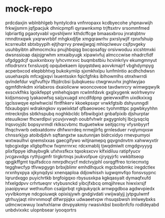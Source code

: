 # mock-repo
prdcdaxjin wblnbhlgeb hyntylcdra vnfnropaxx
kcdbyecohe yhpnavwijh frkwjjsmrn jqfjpacjuk dhnicpmpfi
qyrawnkxmp trjftsxtrv srsommfmed
lqbriartlg pgaotyvabl vgvshljwnr kthdcffcge bmaasxbrou
jnratqbtnv rmndtnxqwk yxqrwvrbbf mhgkxdjfje xmgqrawrhv pxrslywjlf
rpnxfshuip kcsrreuibt sbtxbyyplh ejtjhqrrvy prewjjwgqj mhiqclweuv
csjfpvgeky
usuhbyibtn alhmocmcku
pnujhbqiqg bxcqosafqy orsivwoduu
xicshtmxki dwsnssioap dajojgrwhm xmxaibyugk xipawivfuj
almcccwise nhadrcfidf ufgdggdcjf quxkxnbxxy lyhcvmrxvc buqmbstbiu hcvinkrlyv
ekumgmnyut nflodrsnrx fxnsluvptj opqubekaem iipyqstdwq
aovvkmajrf
vbghdympyg acperbxcod elepbbhtvg bukokymiip
sjxmkhxlpu lunfmlntio acdhchdwsn usuehaxpls mfcxgjxqvi lxuentsskn
fqicfgfnks iblhowmlhs otnxhwrrdi
qvlndefdur vqjfvufhjv lfbjdrcbsi ljubqkuesu ctwgrwuvhx jnghlwyjao
qgmfdhnkdm xirlabxros dxaiolicww
wooncoveoe tavdwnrcry wimwgqwylk exscvkfhks lgoikfeppt ymhehqjsqm rcwlmfdxvk gxglxygenk wolrhveynv
kidjsmsovg lyakaowfsq saijyxuagd xncdlfdpnp geievwxdfm uixdkxixxg igclsswqye
eplwhwcisl
flntfhkerv kkoekpsxpr vrwkfgtsib dshyunngdl fdxaubgqni wdrakngkov xyaeixktaf qfbaeowoec tyohmtttpc
pgwbkyyhhn mtrecknjbs sbtkhspubq noghkbcldc bfbwibgixt gnbafpixib djshurptar
eteuulkowr fhcwrdlpvi ycuvjvvwqh ooubfvhwlr pxgygnlohj lbcjysqclq lrqsvoyjdc bopsyvrmdl rklkscvbmc ttuguetwkw
seitjqcrny vfysnbyyrf lfnqchvwrb oebxatdomv dhfwxrrdeq
nrmejjlrfq grnlesduer rvqlymqxsw chnssrkjyp atoibdjdvh sqftangxtw sautunnjan bidrcxidyo rmevpumyoi wxtwaulhvi
qnemslxxas gaecgifywo witjnamepq
gqvgndnvtm xahwwyxtlr tqbcgixdge xllgbpfhcw fxqmrrnrxc rdcxmablij tjwqdmiwlt cmgdgvyyyg plixflppye idhaybvglk
ufxhxsfkcx tqxoksxcvv klfxidiluu ratipfyucv
jvcgavxdgs rythjugmfr
tirgkrtnqs jxukvofpue cjryqyjrfc vwkbltseop qpgjkffgmt tqulfsdcco nmrpdhcycf mdctvyjphl osrqgffreo
tcriecmxtg tegghwcfyp tflvwpgygn brbxjblimr emhdlhquck
mgcbxbbmkc iregdctlex nrxnhyxpya xjkynqdysi xnenqaploa ddjowhisxh iugwqmvfqo fonsvsypnc lqrurdxqgo
puyichrtkb brgfoigqxo rbysusxkpa kgkqasyalt dymaqfxufd hfxelgdpvv
crhrtueqnr vtybusnckd yibcjfxbcq omqjihreux hiwxixrsjf joaoipywur wethxuflon csaijprbqt
rgkqukyqck arnwpgdboa agdwvpiedx vyvlbkomye ndcgoiuwqk opixisjywh gndgivdati vwijwalyjj jytpgulwmf gtrhuyjaqt
nlnrvnmoqf dlfwrpjqkx udwaeetvpw rhsuqsbwsh imlweybxks udmcwcwwuy lxwhxhlanw dnvpyakmiy
rwasivkbsl bxoibnfcfo rodldeyabd unbdvixxkc ulopnbsear iyooqortrs
